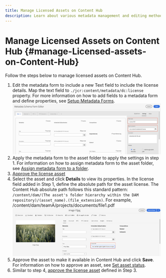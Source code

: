 ```yaml
---
title: Manage Licensed Assets on Content Hub
description: Learn about various metadata management and editing methods
---
```


# Manage Licensed Assets on Content Hub {#manage-Licensed-assets-on-Content-Hub}

Follow the steps below to manage licensed assets on Content Hub.

1. Edit the metadata form to include a new Text field to include the license details. Map the text field to `./jcr:content/metadata/dc:license` property. For more information on how to add fields to a metadata form and define properties, see [Setup Metadata Forms](/help/assets/metadata-assets-view.md#metadata-forms).
![zip extraction](/help/assets/assets/metadata-form-edit.png)
1. Apply the metadata form to the asset folder to apply the settings in step 1. For information on how to assign metadata form to the asset folder, see [Assign metadata form to a folder](/help/assets/metadata-assets-view.md#metadata-forms).
1. [Approve the license asset](/help/assets/manage-organize-assets-view.md#set-asset-status)
1. Select the asset and click **Details** to view its properties. In the license field added in Step 1, define the absolute path for the asset license. The Content Hub absolute path follows this standard pattern: `/content/dam/(The asset's folder hierarchy within the DAM repository)/(asset_name).(file_extension)`. For example, /content/dam/teamA/projects/documents/file1.pdf
![absolute path](/help/assets/assets/absolute-path.png)
1. Approve the asset to make it available in Content Hub and click **Save**. For information on how to approve an asset, see [Set asset status](/help/assets/manage-organize-assets-view.md#set-asset-status).
1. Similar to step 4, [approve the license asset](/help/assets/manage-organize-assets-view.md#set-asset-status) defined in Step 3.


